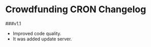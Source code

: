Crowdfunding CRON Changelog
==========================

###v1.1
* Improved code quality.
* It was added update server.